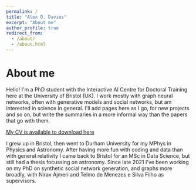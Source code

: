 ```yaml
---
permalink: /
title: "Alex O. Davies"
excerpt: "About me"
author_profile: true
redirect_from: 
  - /about/
  - /about.html
---
```


About me
======

Hello! I'm a PhD student with the Interactive AI Centre for Doctoral Training here at the University of Bristol (UK).
I work mostly with graph neural networks, often with generative models and social networks, but am interested in science in general.
I'll add pages here as I go, for new projects and so on, but write the summaries in a more informal way than the papers that go with them.

[My CV is available to download here](https://neutralpronoun.github.io/alexowendavies.github.io/files/CV_alex_davies-4.pdf)

I grew up in Bristol, then went to Durham University for my MPhys in Physics and Astronomy. 
After having more fun with coding and data than with general relativity I came back to Bristol for an MSc in Data Science, but still had a thesis focussing on astronomy.
Since late 2021 I've been working on my PhD on synthetic social network generation, and graphs more broadly, with Nirav Ajmeri and Telmo de Menezes e Silva Filho as supervisors.